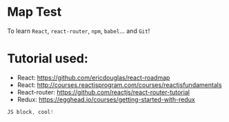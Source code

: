 # Map Test

To learn `React`, `react-router`, `npm`, `babel`... and `Git`!

# Tutorial used:
- React: https://github.com/ericdouglas/react-roadmap
- React: http://courses.reactjsprogram.com/courses/reactjsfundamentals
- React-router: https://github.com/reactjs/react-router-tutorial
- Redux: https://egghead.io/courses/getting-started-with-redux

```js
JS block, cool!
```


